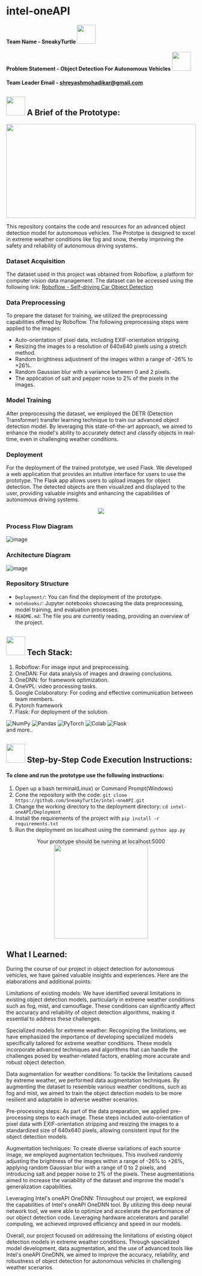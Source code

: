 # intel-oneAPI

#### Team Name - SneakyTurtle <img src = "https://github.com/SneakyTurtIe/intel-oneAPI/assets/59119736/f7ee32ba-d85e-4ab3-8731-b6701d94b313" height = "50px">

#### Problem Statement - Object Detection For Autonomous Vehicles <img src = "https://github.com/SneakyTurtIe/intel-oneAPI/assets/59119736/549af82b-79e6-436a-b067-2e83641a9095" height = "50px">
#### Team Leader Email - shreyashmohadikar@gmail.com




## <img src = "https://github.com/SneakyTurtIe/intel-oneAPI/assets/59119736/80522c5e-f814-4c3d-906a-e5518ccdd150" height = "50px" > A Brief of the Prototype:
  
  
  <img src ="https://media.giphy.com/media/dqQxplKANtn8c/giphy.gif" height = "250" width = "100%"/>
  
  
This repository contains the code and resources for an advanced object detection model for autonomous vehicles. The Prototpe is designed to excel in extreme weather conditions like fog and snow, thereby improving the safety and reliability of autonomous driving systems.

### Dataset Acquisition
The dataset used in this project was obtained from Roboflow, a platform for computer vision data management. The dataset can be accessed using the following link: [Roboflow - Self-driving Car Object Detection](https://public.roboflow.com/object-detection/self-driving-car)

### Data Preprocessing
To prepare the dataset for training, we utilized the preprocessing capabilities offered by Roboflow. The following preprocessing steps were applied to the images:

- Auto-orientation of pixel data, including EXIF-orientation stripping.
- Resizing the images to a resolution of 640x640 pixels using a stretch method.
- Random brightness adjustment of the images within a range of -26% to +26%.
- Random Gaussian blur with a variance between 0 and 2 pixels.
- The application of salt and pepper noise to 2% of the pixels in the images.

### Model Training
After preprocessing the dataset, we employed the DETR (Detection Transformer) transfer learning technique to train our advanced object detection model. By leveraging this state-of-the-art approach, we aimed to enhance the model's ability to accurately detect and classify objects in real-time, even in challenging weather conditions.

### Deployment
For the deployment of the trained prototype, we used Flask. We developed a web application that provides an intuitive interface for users to use the prototype. The Flask app allows users to upload images for object detection. The detected objects are then visualized and displayed to the user, providing valuable insights and enhancing the capabilities of autonomous driving systems.


<p align = "center" > 
  <img src = "https://github.com/SneakyTurtIe/intel-oneAPI/assets/59119736/114c452f-7a70-4b0c-9ba8-96bb1857bdbe">
</p>


### Process Flow Diagram
![image](https://github.com/SneakyTurtIe/intel-oneAPI/assets/59119736/8116caf3-48df-4d64-9c89-39b222329b5f)


### Architecture Diagram
![image](https://github.com/SneakyTurtIe/intel-oneAPI/assets/59119736/4ae5024a-068c-42aa-abca-6adfab25bb46)



### Repository Structure
- `Deployment/`: You can find the deployment of the prototype.
- `notebooks/`: Jupyter notebooks showcasing the data preprocessing, model training, and evaluation processes.
- `README.md`: The file you are currently reading, providing an overview of the project.



  
  

##  <img src = "https://github.com/SneakyTurtIe/intel-oneAPI/assets/59119736/51de0cd9-f6e8-43ce-bb09-baccd71c0447" height = "50px">  Tech Stack: 
1. Roboflow: For image input and preprocessing.
1. OneDAN: For data analysis of images and drawing conclusions.
1. OneDNN: for framework optimization.
1. OneVPL: video processing tasks.
1. Google Colaboratory: For coding and effective communication between team members.
1. Pytorch framework
1. Flask: For deployment of the solution.


![NumPy](https://img.shields.io/badge/numpy-%23013243.svg?style=for-the-badge&logo=numpy&logoColor=white)
![Pandas](https://img.shields.io/badge/pandas-%23150458.svg?style=for-the-badge&logo=pandas&logoColor=white)
![PyTorch](https://img.shields.io/badge/PyTorch-%23EE4C2C.svg?style=for-the-badge&logo=PyTorch&logoColor=white)
![Colab](https://img.shields.io/badge/google%20colab-%040404.svg?style=for-the-badge&logo=googlecolab&logoColor=white)
![Flask](https://img.shields.io/badge/flask-%23000.svg?style=for-the-badge&logo=flask&logoColor=white)  
and more..

## <img src = "https://github.com/SneakyTurtIe/intel-oneAPI/assets/59119736/8d918e92-7fa3-4218-80b9-d47a0c0e7bcb" height = "50px"> Step-by-Step Code Execution Instructions:
  #### To clone and run the prototype use the following instructions:
  1. Open up a bash terminal(Linux) or Command Prompt(Windows)
  2. Cone the repository with the code: `git clone https://github.com/SneakyTurtIe/intel-oneAPI.git`
  3. Change the working directory to the deployment directory: `cd intel-oneAPI/Deployment`
  4. Install the requirements of the project with `pip install -r requirements.txt`
  5. Run the deployment on localhost using the command: `python app.py`

<p align="center">
  Your prototype should be running at localhost:5000 <br>
  <img src = "https://media.giphy.com/media/JqDeI2yjpSRgdh35oe/giphy.gif" height = "250"/>
</p>

## What I Learned:
During the course of our project in object detection for autonomous vehicles, we have gained valuable insights and experiences. Here are the elaborations and additional points:

Limitations of existing models: We have identified several limitations in existing object detection models, particularly in extreme weather conditions such as fog, mist, and camouflage. These conditions can significantly affect the accuracy and reliability of object detection algorithms, making it essential to address these challenges.

Specialized models for extreme weather: Recognizing the limitations, we have emphasized the importance of developing specialized models specifically tailored for extreme weather conditions. These models incorporate advanced techniques and algorithms that can handle the challenges posed by weather-related factors, enabling more accurate and robust object detection.

Data augmentation for weather conditions: To tackle the limitations caused by extreme weather, we performed data augmentation techniques. By augmenting the dataset to resemble various weather conditions, such as fog and mist, we aimed to train the object detection models to be more resilient and adaptable in adverse weather scenarios.

Pre-processing steps: As part of the data preparation, we applied pre-processing steps to each image. These steps included auto-orientation of pixel data with EXIF-orientation stripping and resizing the images to a standardized size of 640x640 pixels, allowing consistent input for the object detection models.

Augmentation techniques: To create diverse variations of each source image, we employed augmentation techniques. This involved randomly adjusting the brightness of the images within a range of -26% to +26%, applying random Gaussian blur with a range of 0 to 2 pixels, and introducing salt and pepper noise to 2% of the pixels. These augmentations aimed to increase the variability of the dataset and improve the model's generalization capabilities.

Leveraging Intel's oneAPI OneDNN: Throughout our project, we explored the capabilities of Intel's oneAPI OneDNN tool. By utilizing this deep neural network tool, we were able to optimize and accelerate the performance of our object detection code. Leveraging hardware accelerators and parallel computing, we achieved improved efficiency and speed in our models.

Overall, our project focused on addressing the limitations of existing object detection models in extreme weather conditions. Through specialized model development, data augmentation, and the use of advanced tools like Intel's oneAPI OneDNN, we aimed to improve the accuracy, reliability, and robustness of object detection for autonomous vehicles in challenging weather scenarios.




